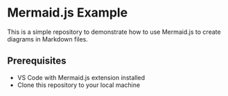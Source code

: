 # Mermaid.js Example

This is a simple repository to demonstrate how to use Mermaid.js to create diagrams in Markdown files.

## Prerequisites

- VS Code with Mermaid.js extension installed
- Clone this repository to your local machine
